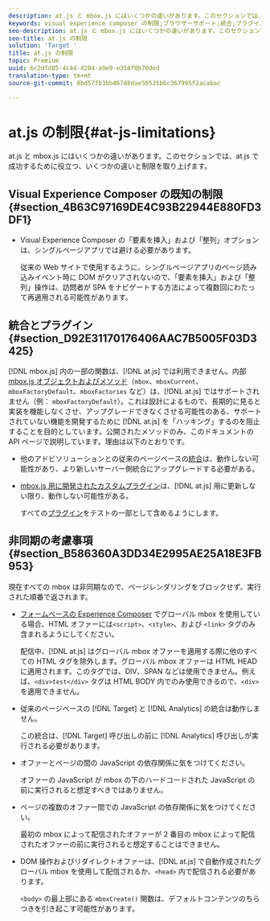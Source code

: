 ```yaml
---
description: at.js と mbox.js にはいくつかの違いがあります。このセクションでは、at.js で成功するために役立つ、いくつかの違いと制限を取り上げます。
keywords: visual experience composer の制限;ブラウザーサポート;統合;プラグイン;非同期の考慮事項
seo-description: at.js と mbox.js にはいくつかの違いがあります。このセクションでは、at.js で成功するために役立つ、いくつかの違いと制限を取り上げます。
seo-title: at.js の制限
solution: 'Target '
title: at.js の制限
topic: Premium
uuid: 6c2dfd85-4c4d-4204-a9e9-e358f0b70ded
translation-type: tm+mt
source-git-commit: 8bd57fb3bb467d8dae50535b6c367995f2acabac

---
```



# at.js の制限{#at-js-limitations}

at.js と mbox.js にはいくつかの違いがあります。このセクションでは、at.js で成功するために役立つ、いくつかの違いと制限を取り上げます。

## Visual Experience Composer の既知の制限 {#section_4B63C97169DE4C93B22944E880FD3DF1}

* Visual Experience Composer の「要素を挿入」および「整列」オプションは、シングルページアプリでは避ける必要があります。

   従来の Web サイトで使用するように、シングルページアプリのページ読み込みイベント時に DOM がクリアされないので、「要素を挿入」および「整列」操作は、訪問者が SPA をナビゲートする方法によって複数回にわたって再適用される可能性があります。

## 統合とプラグイン {#section_D92E31170176406AAC7B5005F03D3425}

[!DNL mbox.js] 内の一部の関数は、[!DNL at.js] では利用できません。内部 [mbox.js オブジェクトおよびメソッド](../../../../c-target/c-visitor-profile/variables-profiles-parameters-methods.md#section_8C78059D15D9452F95636A5640188537)（`mbox`、`mboxCurrent`、`mboxFactoryDefault`、`mboxFactories` など）は、[!DNL at.js] ではサポートされません（例： `mboxFactoryDefault`）。これは設計によるもので、長期的に見ると実装を機能しなくさせ、アップグレードできなくさせる可能性のある、サポートされていない機能を開発するために [!DNL at.js] を「ハッキング」するのを阻止することを目的としています。公開されたメソッドのみ、このドキュメントの API ページで説明しています。理由は以下のとおりです。

* 他のアドビソリューションとの従来のページベースの[統合](../../../../c-implementing-target/c-implementing-target-for-client-side-web/c-how-atjs-works/target-atjs-integrations.md#concept_C100BC4F073C4B57A608B309D0157B39)は、動作しない可能性があり、より新しいサーバー側統合にアップグレードする必要がある。
* [mbox.js 用に開発されたカスタムプラグイン](../../../../c-implementing-target/c-implementing-target-for-client-side-web/t-mbox-download/c-target-atjs-implementation/target-atjs-plugins.md#concept_F5D4C0A4DACF41409CC42FDD93B13FAF)は、[!DNL at.js] 用に更新しない限り、動作しない可能性がある。

   すべての[プラグイン](../../../../c-implementing-target/c-implementing-target-for-client-side-web/t-mbox-download/c-target-atjs-implementation/target-atjs-plugins.md#concept_F5D4C0A4DACF41409CC42FDD93B13FAF)をテストの一部として含めるようにします。

## 非同期の考慮事項 {#section_B586360A3DD34E2995AE25A18E3FB953}

現在すべての mbox は非同期なので、ページレンダリングをブロックせず、実行された順番で返されます。

* [フォームベースの Experience Composer](../../../../c-experiences/experiences.md#section_3643394BD424463C8768F2907DEBCC22) でグローバル mbox を使用している場合、HTML オファーには`<script>`、`<style>`、および `<link>` タグのみ含まれるようにしてください。

   配信中、[!DNL at.js] はグローバル mbox オファーを適用する際に他のすべての HTML タグを除外します。グローバル mbox オファーは HTML HEAD に適用されます。このタグでは、DIV、SPAN などは使用できません。例えば、`<div>test</div>` タグは HTML BODY 内でのみ使用できるので、`<div>` を適用できません。

* 従来のページベースの [!DNL Target] と [!DNL Analytics] の統合は動作しません。

   この統合は、[!DNL Target] 呼び出しの前に [!DNL Analytics] 呼び出しが実行される必要があります。

* オファーとページの間の JavaScript の依存関係に気をつけてください。

   オファーの JavaScript が mbox の下のハードコードされた JavaScript の前に実行されると想定すべきではありません。

* ページの複数のオファー間での JavaScript の依存関係に気をつけてください。

   最初の mbox によって配信されたオファーが 2 番目の mbox によって配信されたオファーの前に実行されると想定することはできません。

* DOM 操作およびリダイレクトオファーは、[!DNL at.js] で自動作成されたグローバル mbox を使用して配信されるか、`<head>` 内で配信される必要があります。

   `<body>` の最上部にある `mboxCreate()` 関数は、デフォルトコンテンツのちらつきを引き起こす可能性があります。

